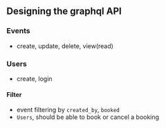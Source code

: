 ## Designing the graphql API

### Events

- create, update, delete, view(read)

### Users

- create, login

#### Filter

- event filtering by `created_by`, `booked`
- `Users`, should be able to book or cancel a booking
